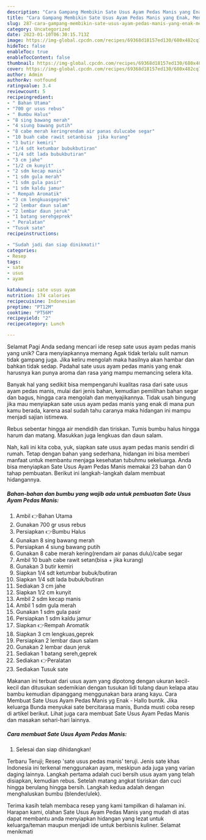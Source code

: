 ```yaml
---
description: "Cara Gampang Membikin Sate Usus Ayam Pedas Manis yang Enak, Mengugah Selera"
title: "Cara Gampang Membikin Sate Usus Ayam Pedas Manis yang Enak, Mengugah Selera"
slug: 287-cara-gampang-membikin-sate-usus-ayam-pedas-manis-yang-enak-mengugah-selera
category: Uncategorized
date: 2023-01-10T06:30:15.713Z
image: https://img-global.cpcdn.com/recipes/69368d18157ed130/680x482cq70/sate-usus-ayam-pedas-manis-foto-resep-utama.jpg
hideToc: false
enableToc: true
enableTocContent: false
thumbnail: https://img-global.cpcdn.com/recipes/69368d18157ed130/680x482cq70/sate-usus-ayam-pedas-manis-foto-resep-utama.jpg
cover: https://img-global.cpcdn.com/recipes/69368d18157ed130/680x482cq70/sate-usus-ayam-pedas-manis-foto-resep-utama.jpg
author: Admin
authorAv: notfound
ratingvalue: 3.4
reviewcount: 5
recipeingredient:
- " Bahan Utama"
- "700 gr usus rebus"
- " Bumbu Halus"
- "8 sing bawang merah"
- "4 siung bawang putih"
- "8 cabe merah keringrendam air panas dulucabe segar"
- "10 buah cabe rawit setanbisa  jika kurang"
- "3 butir kemiri"
- "1/4 sdt ketumbar bubukbutiran"
- "1/4 sdt lada bubukbutiran"
- "3 cm jahe"
- "1/2 cm kunyit"
- "2 sdm kecap manis"
- "1 sdm gula merah"
- "1 sdm gula pasir"
- "1 sdm kaldu jamur"
- " Rempah Aromatik"
- "3 cm lengkuasgeprek"
- "2 lembar daun salam"
- "2 lembar daun jeruk"
- "1 batang serehgeprek"
- " Peralatan"
- "Tusuk sate"
recipeinstructions:

- "Sudah jadi dan siap dinikmati!"
categories:
- Resep
tags:
- sate
- usus
- ayam

katakunci: sate usus ayam 
nutrition: 174 calories
recipecuisine: Indonesian
preptime: "PT12M"
cooktime: "PT56M"
recipeyield: "2"
recipecategory: Lunch

---
```



Selamat Pagi Anda sedang mencari ide resep sate usus ayam pedas manis yang unik? Cara menyiapkannya memang Agak tidak terlalu sulit namun tidak gampang juga. Jika keliru mengolah maka hasilnya akan hambar dan bahkan tidak sedap. Padahal sate usus ayam pedas manis yang enak harusnya kan punya aroma dan rasa yang mampu memancing selera kita.


Banyak hal yang sedikit bisa mempengaruhi kualitas rasa dari sate usus ayam pedas manis, mulai dari jenis bahan, kemudian pemilihan bahan segar dan bagus, hingga cara mengolah dan menyajikannya. Tidak usah bingung jika mau menyiapkan sate usus ayam pedas manis yang enak di mana pun kamu berada, karena asal sudah tahu caranya maka hidangan ini mampu menjadi sajian istimewa.

Rebus sebentar hingga air mendidih dan tiriskan. Tumis bumbu halus hingga harum dan matang. Masukkan juga lengkuas dan daun salam.


Nah, kali ini kita coba, yuk, siapkan sate usus ayam pedas manis sendiri di rumah. Tetap dengan bahan yang sederhana, hidangan ini bisa memberi manfaat untuk membantu menjaga kesehatan tubuhmu sekeluarga. Anda bisa menyiapkan Sate Usus Ayam Pedas Manis memakai 23 bahan dan 0 tahap pembuatan. Berikut ini langkah-langkah dalam membuat hidangannya.

<!--inarticleads1-->

##### Bahan-bahan dan bumbu yang wajib ada untuk pembuatan Sate Usus Ayam Pedas Manis:

1. Ambil  👉Bahan Utama
1. Gunakan 700 gr usus rebus
1. Persiapkan  👉Bumbu Halus
1. Gunakan 8 sing bawang merah
1. Persiapkan 4 siung bawang putih
1. Gunakan 8 cabe merah kering(rendam air panas dulu)/cabe segar
1. Ambil 10 buah cabe rawit setan(bisa + jika kurang)
1. Gunakan 3 butir kemiri
1. Siapkan 1/4 sdt ketumbar bubuk/butiran
1. Siapkan 1/4 sdt lada bubuk/butiran
1. Sediakan 3 cm jahe
1. Siapkan 1/2 cm kunyit
1. Ambil 2 sdm kecap manis
1. Ambil 1 sdm gula merah
1. Gunakan 1 sdm gula pasir
1. Persiapkan 1 sdm kaldu jamur
1. Siapkan  👉Rempah Aromatik
1. Siapkan 3 cm lengkuas,geprek
1. Persiapkan 2 lembar daun salam
1. Gunakan 2 lembar daun jeruk
1. Sediakan 1 batang sereh,geprek
1. Sediakan  👉Peralatan
1. Sediakan Tusuk sate


Makanan ini terbuat dari usus ayam yang dipotong dengan ukuran kecil-kecil dan ditusukan sedemikian dengan tusukan lidi tulang daun kelapa atau bambu kemudian dipanggang menggunakan bara arang kayu. Cara Membuat Sate Usus Ayam Pedas Manis yg Enak - Hallo buntik. Jika keluarga Bunda menyukai sate bercitarasa manis, Bunda musti coba resep di artikel berikut. Lihat juga cara membuat Sate Usus Ayam Pedas Manis dan masakan sehari-hari lainnya. 

<!--inarticleads2-->

##### Cara membuat Sate Usus Ayam Pedas Manis:


1. Selesai dan siap dihidangkan!

Terbaru Teruji; Resep &#39;sate usus pedas manis&#39; teruji. Jenis sate khas Indonesia ini terkenal menggunakan ayam, meskipun ada juga yang varian daging lainnya. Langkah pertama adalah cuci bersih usus ayam yang telah disiapkan, kemudian rebus. Setelah matang angkat tisriskan dan cuci hingga berulang hingga bersih. Langkah kedua adalah dengan menghaluskan bumbu (blender/ulek). 

Terima kasih telah membaca resep yang kami tampilkan di halaman ini. Harapan kami, olahan Sate Usus Ayam Pedas Manis yang mudah di atas dapat membantu anda menyiapkan hidangan yang lezat untuk keluarga/teman maupun menjadi ide untuk berbisnis kuliner. Selamat menikmati
